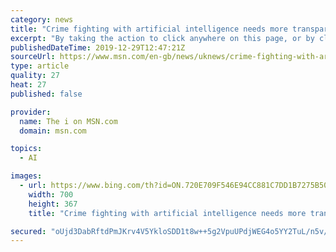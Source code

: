 ```yaml
---
category: news
title: "Crime fighting with artificial intelligence needs more transparency, former MI5 chief says"
excerpt: "By taking the action to click anywhere on this page, or by clicking the “Continue to Site” button, you agree to allow us and various third parties to store and access cookies on your device for MSN and other Microsoft News websites."
publishedDateTime: 2019-12-29T12:47:21Z
sourceUrl: https://www.msn.com/en-gb/news/uknews/crime-fighting-with-artificial-intelligence-needs-more-transparency-former-mi5-chief-says/ar-BBYretz
type: article
quality: 27
heat: 27
published: false

provider:
  name: The i on MSN.com
  domain: msn.com

topics:
  - AI

images:
  - url: https://www.bing.com/th?id=ON.720E709F546E94CC881C7DD1B7275B50
    width: 700
    height: 367
    title: "Crime fighting with artificial intelligence needs more transparency, former MI5 chief says"

secured: "oUjd3DabRftdPmJKrv4V5YkloSDD1t8w++5g2VpuUPdjWEG4o5YY2TuL/n5v/8wrN3BF8tny/7VdPnOJHkFpsxLu5N9GJovcsUdNolCBbgNqFb4pecHfbbsdv06tYNul/mB0gYpovqLyG3AlhCnaIO7gIlWpGALb9qGevQtBJuLOgWrwn4bihhcln8kXIvDSFucrnBkrFWjjRH2tUvmKMAYjVH01d/7lquNGy0O3PDs4PzWAA8oANYXxjfWsLPvotxGSwo22IgszLPG29mcRww==;2eR+dm3w7gb7/k2mh8UDEw=="
---
```


